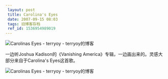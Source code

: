```yaml
---
 layout: post
 title: Carolina's Eyes
 date: 2007-09-15 08:03
 tags: 旧博客存档
 ref_id: 1536954989019
---
```

 ![Carolinas Eyes - terryoy -
terryoy的博客](http://imglf4.nosdn0.126.net/img/d3RhVFdGTXZTU3FWYjUvU0NEZTFha2laMlFIeVdCQmFZdUxoUGo5T1U5QUhnYU9VWDlvS0ZnPT0.jpg)

 一边听Joshua Kadison的《Vanishing America》专辑，一边画出来的。灵感大部分来自于Carolina's Eyes这首歌。

![Carolinas Eyes - terryoy -
terryoy的博客](http://imglf4.nosdn0.126.net/img/d3RhVFdGTXZTU3FWYjUvU0NEZTFha2laMlFIeVdCQmFZdUxoUGo5T1U5QUhnYU9VWDlvS0ZnPT0.jpg)

